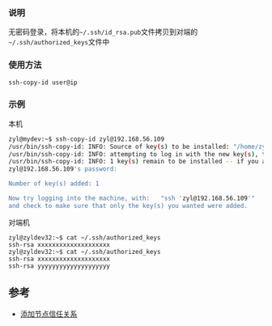 ### 说明

无密码登录，将本机的`~/.ssh/id_rsa.pub`文件拷贝到对端的`~/.ssh/authorized_keys`文件中

### 使用方法

```bash
ssh-copy-id user@ip
```

### 示例

本机

```bash
zyl@mydev:~$ ssh-copy-id zyl@192.168.56.109
/usr/bin/ssh-copy-id: INFO: Source of key(s) to be installed: "/home/zyl/.ssh/id_rsa.pub"
/usr/bin/ssh-copy-id: INFO: attempting to log in with the new key(s), to filter out any that are already installed
/usr/bin/ssh-copy-id: INFO: 1 key(s) remain to be installed -- if you are prompted now it is to install the new keys
zyl@192.168.56.109's password:

Number of key(s) added: 1

Now try logging into the machine, with:   "ssh 'zyl@192.168.56.109'"
and check to make sure that only the key(s) you wanted were added.
```

对端机

```
zyl@zyldev32:~$ cat ~/.ssh/authorized_keys
ssh-rsa xxxxxxxxxxxxxxxxxxxx
zyl@zyldev32:~$ cat ~/.ssh/authorized_keys
ssh-rsa xxxxxxxxxxxxxxxxxxxx
ssh-rsa yyyyyyyyyyyyyyyyyyyy
```

## 参考

- [添加节点信任关系](https://github.com/opsnull/follow-me-install-kubernetes-cluster/blob/master/01.%E5%88%9D%E5%A7%8B%E5%8C%96%E7%B3%BB%E7%BB%9F%E5%92%8C%E5%85%A8%E5%B1%80%E5%8F%98%E9%87%8F.md)